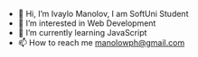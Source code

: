 - 👋 Hi, I’m Ivaylo Manolov, I am SoftUni Student
- 👀 I’m interested in Web Development
- 🌱 I’m currently learning JavaScript
- 📫 How to reach me manolowph@gmail.com

<!---
manolowph/manolowph is a ✨ special ✨ repository because its `README.md` (this file) appears on your GitHub profile.
You can click the Preview link to take a look at your changes.
--->
